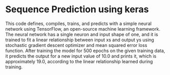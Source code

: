 # Sequence Prediction using keras

This code defines, compiles, trains, and predicts with a simple neural network using TensorFlow, an open-source machine learning framework. The neural network has a single neuron and input shape of one, and it is trained to fit a linear relationship between input xs and output ys using stochastic gradient descent optimizer and mean squared error loss function. After training the model for 500 epochs on the given training data, it predicts the output for a new input value of 10.0 and prints it, which is approximately 19.0, according to the linear relationship learned during training.